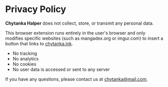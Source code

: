 # Privacy Policy

**Chytanka Halper** does not collect, store, or transmit any personal data.

This browser extension runs entirely in the user's browser and only modifies specific websites (such as mangadex.org or imgur.com) to insert a button that links to [chytanka.ink](https://chytanka.ink).

- No tracking
- No analytics
- No cookies
- No user data is accessed or sent to any server

If you have any questions, please contact us at chytanka@mail.com.
